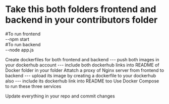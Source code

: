 # Take this both folders frontend and backend in your contributors folder


#To run frontend
<br/>
      --npm start
<br/>
#To run backend
<br/>
      --node app.js


Create dockerfiles for both frontend and backend
        --- push both images in your dockerhub account
        --- include both dockerhub links into README of Docker folder in your folder
Attatch a proxy of Nginx server from frontend to backend
        --- upload its image by creating a dockerfile to your dockerhub also
        --- include its dockerhub link into README too
Use Docker Compose to run these three services 

Update everything in your repo and commit changes

